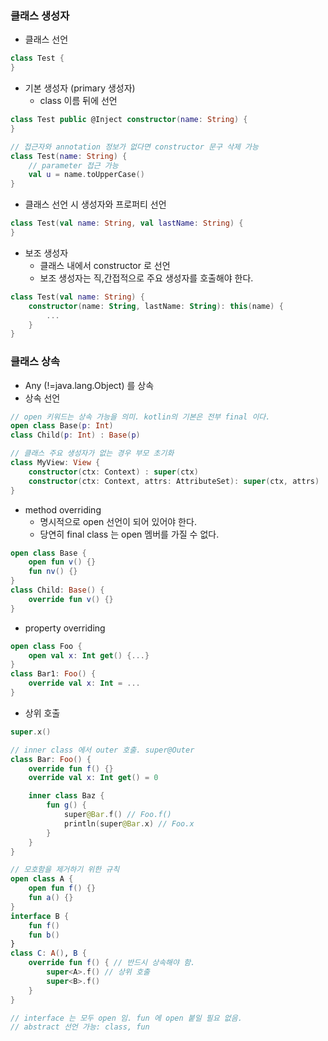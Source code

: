 ### 클래스 생성자
- 클래스 선언
```kotlin
class Test {
}
```

- 기본 생성자 (primary 생성자)
  - class 이름 뒤에 선언
```kotlin
class Test public @Inject constructor(name: String) {
}

// 접근자와 annotation 정보가 없다면 constructor 문구 삭제 가능 
class Test(name: String) {
	// parameter 접근 가능
	val u = name.toUpperCase()
}
```

  - 클래스 선언 시 생성자와 프로퍼티 선언 
```kotlin
class Test(val name: String, val lastName: String) {
}
```

- 보조 생성자
  - 클래스 내에서 constructor 로 선언
  - 보조 생성자는 직,간접적으로 주요 생성자를 호출해야 한다.
```kotlin  
class Test(val name: String) {
	constructor(name: String, lastName: String): this(name) {
		...
	}
}
```

### 클래스 상속
- Any (!=java.lang.Object) 를 상속
- 상속 선언
```kotlin
// open 키워드는 상속 가능을 의미. kotlin의 기본은 전부 final 이다.
open class Base(p: Int)
class Child(p: Int) : Base(p)

// 클래스 주요 생성자가 없는 경우 부모 초기화
class MyView: View {
	constructor(ctx: Context) : super(ctx)
	constructor(ctx: Context, attrs: AttributeSet): super(ctx, attrs)
}
```

- method overriding 
  - 명시적으로 open 선언이 되어 있어야 한다.
  - 당연히 final class 는 open 멤버를 가질 수 없다.
```kotlin
open class Base {
	open fun v() {}
	fun nv() {}
}
class Child: Base() {
	override fun v() {}
}
```

- property overriding 
```kotlin
open class Foo {
	open val x: Int get() {...}
}
class Bar1: Foo() {
	override val x: Int = ...
}
```

- 상위 호출
```kotlin
super.x()

// inner class 에서 outer 호출. super@Outer
class Bar: Foo() {
	override fun f() {}
	override val x: Int get() = 0

	inner class Baz {
		fun g() {
			super@Bar.f() // Foo.f()
			println(super@Bar.x) // Foo.x
		}
	}
}

// 모호함을 제거하기 위한 규칙
open class A {
	open fun f() {}
	fun a() {}
}
interface B {
	fun f()
	fun b()
}
class C: A(), B {
	override fun f() { // 반드시 상속해야 함.
		super<A>.f() // 상위 호출
		super<B>.f()
	}
}

// interface 는 모두 open 임. fun 에 open 붙일 필요 없음.
// abstract 선언 가능: class, fun
```
